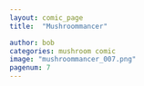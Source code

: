 ```yaml
---
layout: comic_page
title:  "Mushroommancer"

author: bob
categories: mushroom comic
image: "mushroommancer_007.png"
pagenum: 7
---
```

